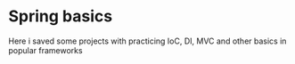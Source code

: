 # Spring basics

Here i saved some projects with practicing IoC, DI, MVC and other basics in popular frameworks
